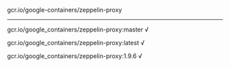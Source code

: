 gcr.io/google-containers/zeppelin-proxy 

----
gcr.io/google_containers/zeppelin-proxy:master √

gcr.io/google_containers/zeppelin-proxy:latest √

gcr.io/google_containers/zeppelin-proxy:1.9.6 √

